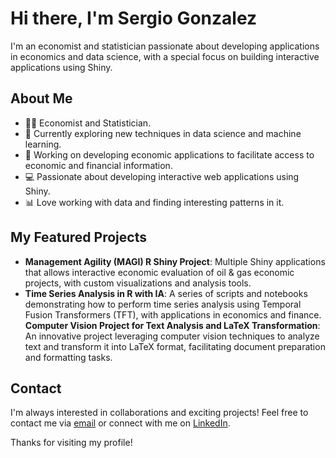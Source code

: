 # Hi there, I'm Sergio Gonzalez 

I'm an economist and statistician passionate about developing applications in economics and data science, with a special focus on building interactive applications using Shiny.

## About Me

- 👨‍💼 Economist and Statistician.
- 🌱 Currently exploring new techniques in data science and machine learning.
- 💼 Working on developing economic applications to facilitate access to economic and financial information.
- 💻 Passionate about developing interactive web applications using Shiny.
- 📊 Love working with data and finding interesting patterns in it.

## My Featured Projects

- **Management Agility (MAGI) R Shiny Project**: Multiple Shiny applications that allows interactive economic evaluation of oil & gas economic projects, with custom visualizations and analysis tools.
- **Time Series Analysis in R with IA**: A series of scripts and notebooks demonstrating how to perform time series analysis using Temporal Fusion Transformers (TFT), with applications in economics and finance.
**Computer Vision Project for Text Analysis and LaTeX Transformation**: An innovative project leveraging computer vision techniques to analyze text and transform it into LaTeX format, facilitating document preparation and formatting tasks.
  
## Contact

I'm always interested in collaborations and exciting projects! Feel free to contact me via [email](mailto:sergiogonzalez@email.com) or connect with me on [LinkedIn](https://www.linkedin.com/in/sergiogonzalez).

Thanks for visiting my profile!
